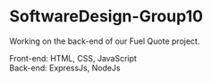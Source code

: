 # SoftwareDesign-Group10

Working on the back-end of our Fuel Quote project. 

Front-end: HTML, CSS, JavaScript\
Back-end: ExpressJs, NodeJs
